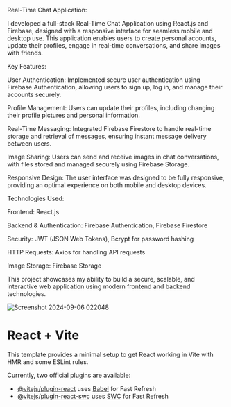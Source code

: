 Real-Time Chat Application:


I developed a full-stack Real-Time Chat Application using React.js and Firebase, designed with a responsive interface for seamless mobile and desktop use. This application enables users to create personal accounts, update their profiles, engage in real-time conversations, and share images with friends.

Key Features:

  User Authentication: Implemented secure user authentication using Firebase Authentication, allowing users to sign up, log in, and manage their accounts securely.
  
  Profile Management: Users can update their profiles, including changing their profile pictures and personal information.
  
  Real-Time Messaging: Integrated Firebase Firestore to handle real-time storage and retrieval of messages, ensuring instant message delivery between users.
  
  Image Sharing: Users can send and receive images in chat conversations, with files stored and managed securely using Firebase Storage.
  
  Responsive Design: The user interface was designed to be fully responsive, providing an optimal experience on both mobile and desktop devices.
  
Technologies Used:

  Frontend: React.js
  
  Backend & Authentication: Firebase Authentication, Firebase Firestore
  
  Security: JWT (JSON Web Tokens), Bcrypt for password hashing
  
  HTTP Requests: Axios for handling API requests
  
  Image Storage: Firebase Storage
  
This project showcases my ability to build a secure, scalable, and interactive web application using modern frontend and backend technologies.

![Screenshot 2024-09-06 022048](https://github.com/user-attachments/assets/1fe80858-267d-4997-b059-b39929df2717)














# React + Vite

This template provides a minimal setup to get React working in Vite with HMR and some ESLint rules.

Currently, two official plugins are available:

- [@vitejs/plugin-react](https://github.com/vitejs/vite-plugin-react/blob/main/packages/plugin-react/README.md) uses [Babel](https://babeljs.io/) for Fast Refresh
- [@vitejs/plugin-react-swc](https://github.com/vitejs/vite-plugin-react-swc) uses [SWC](https://swc.rs/) for Fast Refresh

